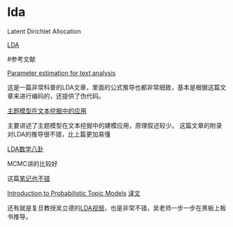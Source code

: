 # lda
 Latent Dirichlet Allocation

[LDA](https://en.wikipedia.org/wiki/Latent_Dirichlet_allocation)

#参考文献

[Parameter estimation for text analysis](http://www.arbylon.net/publications/text-est.pdf)

这是一篇非常科普的LDA文章，里面的公式推导也都非常细致，基本是根据这篇文章来进行编码的，还提供了伪代码。

[主题模型在文本挖掘中的应用](http://net.pku.edu.cn/~zhaoxin/Topic-model-xin-zhao-wayne.pdf)

主要讲述了主题模型在文本挖掘中的建模应用，原理叙述较少。
这篇文章的附录对LDA的推导很不错，比上篇更加易懂

[LDA数学八卦](http://emma.memect.com/t/9756da9a47744de993d8df13a26e04e38286c9bc1c5a0d2b259c4564c6613298/LDA)

MCMC讲的比较好

这篇[笔记也不错](https://www.zybuluo.com/Hederahelix/note/102857)

[Introduction to Probabilistic Topic Models](http://www.cs.princeton.edu/~blei/papers/Blei2012.pdf)
[译文](http://www.cnblogs.com/siegfang/archive/2013/01/30/2882391.html)

还有就是复旦教授吴立德的[LDA视频](http://www.youku.com/playlist_show/id_22935176.html)，也是非常不错，吴老师一步一步在黑板上板书推导。
